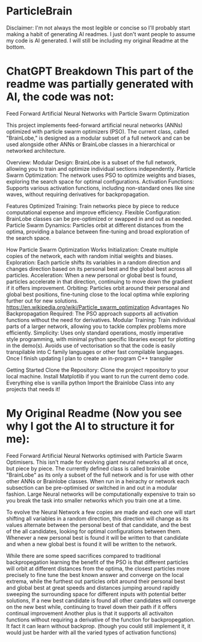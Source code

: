 # ParticleBrain

Disclaimer: 
I'm not always the most legible or concise so I'll probably start making a habit of generating AI readmes. 
I just don't want people to assume my code is AI generated. I will still be including my original Readme at the bottom.

# ChatGPT Breakdown This part of the readme was partially generated with AI, the code was not:

Feed Forward Artificial Neural Networks with Particle Swarm Optimization

This project implements feed-forward artificial neural networks (ANNs) optimized with particle swarm optimizers (PSO). 
The current class, called "BrainLobe," is designed as a modular subset of a full network and can be used alongside other ANNs or BrainLobe classes in a hierarchical or networked architecture.

Overview:
    Modular Design: BrainLobe is a subset of the full network, allowing you to train and optimize individual sections independently.
    Particle Swarm Optimization: The network uses PSO to optimize weights and biases, exploring the search space for optimal configurations.
    Activation Functions: Supports various activation functions, including non-standard ones like sine waves, without requiring derivatives for backpropagation.

Features
    Optimized Training: Train networks piece by piece to reduce computational expense and improve efficiency.
    Flexible Configuration: BrainLobe classes can be pre-optimized or swapped in and out as needed.
    Particle Swarm Dynamics: Particles orbit at different distances from the optima, providing a balance between fine-tuning and broad exploration of the search space.

How Particle Swarm Optimization Works
    Initialization: Create multiple copies of the network, each with random initial weights and biases.
    Exploration: Each particle shifts its variables in a random direction and changes direction based on its personal best and the global best across all particles.
    Acceleration: When a new personal or global best is found, particles accelerate in that direction, continuing to move down the gradient if it offers improvement.
    Orbiting: Particles orbit around their personal and global best positions, fine-tuning close to the local optima while exploring further out for new solutions.
    https://en.wikipedia.org/wiki/Particle_swarm_optimization
Advantages
    No Backpropagation Required: The PSO approach supports all activation functions without the need for derivatives.
    Modular Training: Train individual parts of a larger network, allowing you to tackle complex problems more efficiently.
    Simplicity: Uses only standard operations, mostly imperative style programming, with minimal python specific libraries except for plotting in the demo(s). 
      Avoids use of vectorisation so that the code is easily transpilable into C family languages or other fast compilable languages. Once I finish updating I plan to create an in-program C++ transpiler

Getting Started
    Clone the Repository: Clone the project repository to your local machine.
    Install Matplotlib if you want to run the current demo code. Everything else is vanilla python
    Import the Brainlobe Class into any projects that needs it!


# My Original Readme (Now you see why I got the AI to structure it for me):
Feed Forward Artificial Neural Networks optimised with Particle Swarm Optimisers. 
This isn't made for evolving giant neural networks all at once, but piece by piece.
The currently defined class is called brainlobe "BrainLobe" as its only a subset of the full network and is for use with other other ANNs or Brainlobe classes.
When run in a heirachy or network each subsection can be pre-optimised or switched in and out in a modular fashion.
Large Neural networks will be computationally expensive to train so you break the task into smaller networks which you train one at a time.

To evolve the Neural Network a few copies are made and each one will start shifting all variables in a random direction,
this direction will change as its values alternate between the personal best of that candidate,
and the best of the all candidates, looking for optimal configurations between them.
Whenever a new personal best is found it will be written to that candidate and when a new global best is found it will be written to the network.

While there are some speed sacrifices compared to traditional backpropegation learning the benefit of the PSO is that different particles will orbit at different distances from the optima,
the closest particles more precisely to fine tune the best known answer and converge on the local extrema, while the furthest out particles orbit around their personal best and global best at great speeds and distances
jumping around rapidly sweeping the surrounding space for different inputs with potential better solutions,
If a new best candidate is found all other candidates will converge on the new best while, continuing to travel down their path if it offers continual improvement
Another plus is that it supports all activaiton functions without requiring a derivative of the function for backpropegation.
It fact it can learn without backprop. (though you could still implement it, it would just be harder with all the varied types of activation functions)
